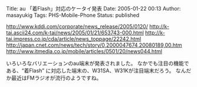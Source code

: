 Title: au 「着Flash」対応のケータイ発表
Date: 2005-01-22 00:13
Author: masayukig
Tags: PHS-Mobile-Phone
Status: published

<http://www.kddi.com/corporate/news_release/2005/0120/>
<http://k-tai.ascii24.com/k-tai/news/2005/01/21/653743-000.html>
<http://k-tai.impress.co.jp/cda/article/news_toppage/22242.html>
<http://japan.cnet.com/news/tech/story/0,2000047674,20080189,00.htm>
<http://www.itmedia.co.jp/mobile/articles/0501/20/news044.html>

いろいろなバリエーションのau端末が発表されました。
なかでも注目の機能である、“着Flash”
に対応した端末の、W31SA、W31Kが注目端末だろう。
なんだか最近はFMラジオが流行のようですね。
